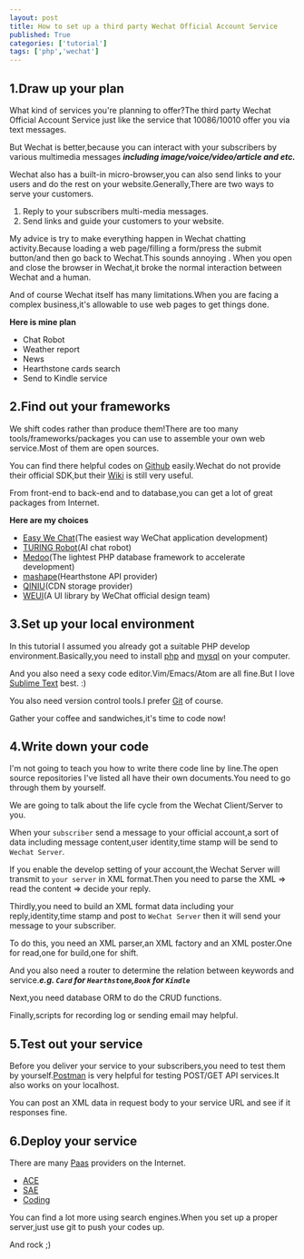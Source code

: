 ```yaml
---
layout: post
title: How to set up a third party Wechat Official Account Service
published: True
categories: ['tutorial']
tags: ['php','wechat']
---
```


<!--more-->

## 1.Draw up your plan

What kind of services you're planning to offer?The third party Wechat Official Account Service just like the service that 10086/10010 offer you via text messages.

But Wechat is better,because you can interact with your subscribers by various multimedia messages ***including image/voice/video/article and etc.***

Wechat also has a built-in micro-browser,you can also send links to your users and do the rest on your website.Generally,There are two ways to serve your customers.

1. Reply to your subscribers multi-media messages.
2. Send links and guide your customers to your website.

My advice is try to make everything happen in Wechat chatting activity.Because loading a web page/filling a form/press the submit button/and then go back to Wechat.This sounds annoying
.
When you open and close the browser in Wechat,it broke the normal interaction between Wechat and a human.

And of course Wechat itself has many limitations.When you are facing a complex business,it's allowable to use web pages to get things done.

**Here is mine plan**

* Chat Robot
* Weather report
* News
* Hearthstone cards search
* Send to Kindle service

## 2.Find out your frameworks

We shift codes rather than produce them!There are too many tools/frameworks/packages you can use to assemble your own web service.Most of them are open sources.

You can find there helpful codes on [Github](https://github.com/) easily.Wechat do not provide their official SDK,but their [Wiki](http://mp.weixin.qq.com/wiki/home/index.html) is still very useful.

From front-end to back-end and to database,you can get a lot of great packages from Internet.

**Here are my choices**

* [Easy We Chat](http://easywechat.org/)(The easiest way WeChat application development)
* [TURING Robot](http://www.tuling123.com/)(AI chat robot)
* [Medoo](http://medoo.in/)(The lightest PHP database framework to accelerate development)
* [mashape](https://market.mashape.com/omgvamp/hearthstone)(Hearthstone API provider)
* [QINIU](http://www.qiniu.com/)(CDN storage provider)
* [WEUI](http://weui.github.io/weui/)(A UI library by WeChat official design team)

## 3.Set up your local environment

In this tutorial I assumed you already got a suitable PHP develop environment.Basically,you need to install [php](http://php.net/) and [mysql](https://www.mysql.com/) on your computer.

And you also need a sexy code editor.Vim/Emacs/Atom are all fine.But I love [Sublime Text](https://www.sublimetext.com/) best. :)

You also need version control tools.I prefer [Git](https://git-scm.com/) of course.

Gather your coffee and sandwiches,it's time to code now!

## 4.Write down your code

I'm not going to teach you how to write there code line by line.The open source repositories I've listed all have their own documents.You need to go through them by yourself.

We are going to talk about the life cycle from the Wechat Client/Server to you.

When your `subscriber` send a message to your official account,a sort of data including message content,user identity,time stamp will be send to `Wechat Server`.

If you enable the develop setting of your account,the Wechat Server will transmit to `your server` in XML format.Then you need to parse the XML => read the content => decide your reply. 

Thirdly,you need to build an XML format data including your reply,identity,time stamp and post to `WeChat Server` then it will send your message to your subscriber.  

To do this, you need an XML parser,an XML factory and an XML poster.One for read,one for build,one for shift. 

And you also need a router to determine the relation between keywords and service.***e.g. `Card` for `Hearthstone`,`Book` for `Kindle`***

Next,you need database ORM to do the CRUD functions.

Finally,scripts for recording log or sending email may helpful.

## 5.Test out your service

Before you deliver your service to your subscribers,you need to test them by yourself.[Postman](https://www.getpostman.com/) is very helpful for testing POST/GET API services.It also works on your localhost.

You can post an XML data in request body to your service URL and see if it responses fine.

## 6.Deploy your service

There are many [Paas](https://en.wikipedia.org/wiki/Platform_as_a_service) providers on the Internet.

* [ACE](https://www.aliyun.com/)
* [SAE](http://www.sinacloud.com/)
* [Coding](https://coding.net)

You can find a lot more using search engines.When you set up a proper server,just use git to push your codes up.

And rock ;)






